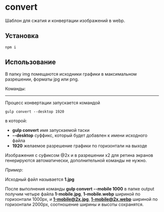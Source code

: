 # convert

Шаблон для сжатия и конвертации изображений в webp.

## Установка

```
npm i
```

## Использование

В папку img помещаются исходники графики в максимальном разрешении, форматы jpg или png.

Команды:

---

Процесс конвертации запускается командой

```
gulp convert --desktop 1920
```

в которой:

- **gulp convert** имя запускаемой таски
- **--desktop** суффикс, который будет добавлен к имени исходного файла
- **1920** желаемое разрешение графики по горизонтали на выходе

Изображения с суфиксом @2x и в разрешении x2 для ретина экранов генерируются автоматически, дополнительной команды не нужно.

_Пример_:

Исходный файл называется **1.jpg**

После выполнения команды **gulp convert --mobile 1000** в папке output получим четыре файла **1-mobile.jpg**, **1-mobile.webp** шириной по горизонтали 1000px, и **1-mobile@2x.jpg**, **1-mobile@2x.webp** шириной по горизонтали 2000px, соотношение ширины и высоты сохранятся.


